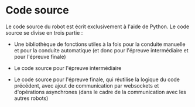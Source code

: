 # Code source

Le code source du robot est écrit exclusivement à l'aide de Python. Le code source se divise en trois partie :

- Une bibliothèque de fonctions utiles à la fois pour la conduite manuelle et pour la conduite automatique (et donc pour l'épreuve intermédiaire et pour l'épreuve finale)

- Le code source pour l'épreuve intermédiaire

- Le code source pour l'épreuve finale, qui réutilise la logique du code précédent, avec ajout de communication par websockets et d'opérations asynchrones (dans le cadre de la communication avec les autres robots)